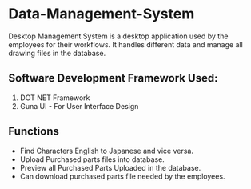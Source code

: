 # Data-Management-System
Desktop Management System is a desktop application used by the employees for their workflows. It handles different
data and manage all drawing files in the database.

## Software Development Framework Used:
1. DOT NET Framework
2. Guna UI - For User Interface Design

## Functions
* Find Characters English to Japanese and vice versa.
* Upload Purchased parts files into database.
* Preview all Purchased Parts Uploaded in the database.
* Can download purchased parts file needed by the employees.

